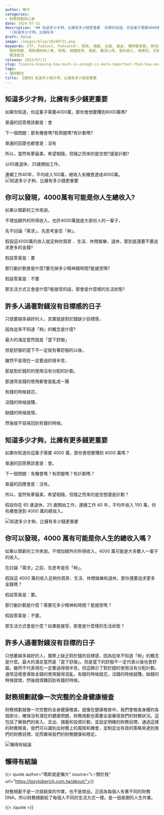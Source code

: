 ```yaml
---
author: 懶大
categories:
- 財務規劃與心態
date: 2024-07-31
description: '## 知道多少才夠，比擁有多少錢更重要  如果你知道，你這輩子需要4000萬，那你會想要賺到8000萬嗎?  普遍的回答應該都是：會  下一個問題：那有機會嗎?有把握嗎?有計劃嗎?  普遍的回簽也都會是：沒有  所以，當然有夢最美，希望相隨，但隨之而來的是空想?還是計劃?  以65歲退休，25歲開始工作，  連續工作40年，平均收入100萬，總收入有機會達成4000萬。
  ![知道多少才夠，比擁有多'
draft: false
image: /images/blog/20240731.png
keywords: ETF, Podcast, Podcaster, 保險, 儲蓄, 台股, 基金, 懶得變有錢, 房地產, 投資, 投資理財, 支出, 收入, 理財,
  理財規劃, 瑪斯理財兩三事, 稅務, 總體經濟, 美股, 職涯心得, 股利收入, 複委託, 記帳, 讀書心得, 財務規劃, 財商, 貸款, 資產配置, 退休規劃,
  開源節流
release: 2024/07/31
slug: finance-knowing-how-much-is-enough-is-more-important-than-how-much-money-you-have
tags:
- 理財觀念
title: 【理財】知道多少錢才夠，比擁有多少錢更重要
---
```

## 知道多少才夠，比擁有多少錢更重要

如果你知道，你這輩子需要4000萬，那你會想要賺到8000萬嗎?

普遍的回答應該都是：會

下一個問題：那有機會嗎?有把握嗎?有計劃嗎?

普遍的回簽也都會是：沒有

所以，當然有夢最美，希望相隨，但隨之而來的是空想?還是計劃?

以65歲退休，25歲開始工作，

連續工作40年，平均收入100萬，總收入有機會達成4000萬。
![知道多少才夠，比擁有多少錢更重要](https://images.unsplash.com/photo-1459257831348-f0cdd359235f?ixlib=rb-4.0.3&q=85&fm=jpg&crop=entropy&cs=srgb)


## 你可以發現，4000萬有可能是你人生總收入?

如果以領薪的工作來說，

不增加額外的所得收入，也許4000萬就是大部份人的一輩子，

先不討論「需求」，先思考是否「夠」，

假設這4000萬的收入就足夠你買房 、生活、休閒娛樂、退休，那到底還要不要追求更多的金錢?

假設答案是：要

那行動計劃會是什麼?要花掉多少精神跟時間?能接受嗎?

假設答案是：不要

那生活方式又會是什麼?能接受的話，那會是什麼樣的生活狀態?

## 許多人過著對錢沒有目標感的日子

只想要越多越好的人，其實就是對於錢缺少目標感，

因為從來不知道「夠」的概念是什麼?

最大的滿足當然就是「當下舒服」

但是舒服的當下不一定就有著舒服的以後，

雖然不是現在一定要過的很辛苦，

那是對於錢的的使用沒有分配的計劃。

那通常金錢的使用都會是亂成一團

有錢的時候就花，

沒錢的時候就賺，

缺錢的時候就借，

然後就不容易回到有錢的時候。

## 知道多少才夠，比擁有更多錢更重要

如果你知道你這輩子需要 4000 萬，那你會想要賺到 8000 萬嗎？

普遍的回答應該會是：會。

下一個問題：有機會嗎？有把握嗎？有計劃嗎？

普遍的回應會是：沒有。

所以，當然有夢最美，希望相隨，但隨之而來的是空想還是計劃？

假設你在 65 歲退休，25 歲開始工作，連續工作 40 年，平均年收入 100 萬，你有機會達到 4000 萬的總收入。

![知道多少才夠，比擁有多少錢更重要](https://images.unsplash.com/photo-1692896365152-dc73208ecd74?ixlib=rb-4.0.3&q=85&fm=jpg&crop=entropy&cs=srgb)

## 你可以發現，4000 萬有可能是你人生的總收入嗎？

如果以領薪的工作來說，不增加額外的所得收入，4000 萬可能是大多數人一輩子的收入。

在討論「需求」之前，先思考是否「夠」。

假設這 4000 萬的收入足夠你買房、生活、休閒娛樂和退休，那你還要追求更多金錢嗎？

假設答案是：要。

那行動計劃是什麼？需要花多少精神和時間？能接受嗎？

假設答案是：不要。

那生活方式會是什麼？如果能接受，那會是什麼樣的生活狀態？

## 許多人過著對錢沒有目標的日子

只想要越多越好的人，實際上缺乏對於錢的目標感，因為從來不知道「夠」的概念是什麼。最大的滿足當然是「當下舒服」。但是當下的舒服不一定代表以後也會舒服。雖然不代表現在一定要過得很辛苦，但這顯示了對於錢的使用沒有分配計劃。通常這樣會導致金錢的使用變得混亂。有錢的時候就花，沒錢的時候就賺，缺錢的時候就借，然後就很難回到有錢的時候。

## 財務規劃就像一次完整的全身健康檢查

財務規劃就像一次完整的全身健康檢查。就像在健康檢查中，我們會檢查身體的各個部分，確保沒有潛在的健康問題，財務規劃也需要全面審視我們的財務狀況。這包括了解我們的收入、支出、儲蓄和投資計劃，並設定明確的財務目標。通過這樣的財務檢查，我們可以識別出財務上的風險和機會，並制定出有效的策略來達到我們的財務目標，從而確保我們的財務健康和穩定。

![懶得有結論](/images/blog/lazytobeconclude.svg)

## 懶得有結論

{{< quote author="瑪斯就是懶大" source="👉關於我" url="https://lazytoberich.com.tw/about/">}}

財務規劃不是一次就結束的作業，也不是商品，正因為每個人有著不同的財務DNA，所以財務規劃給了每個人不同的生活方式一樣。是一個長期的人生作業。

{{< /quote >}}